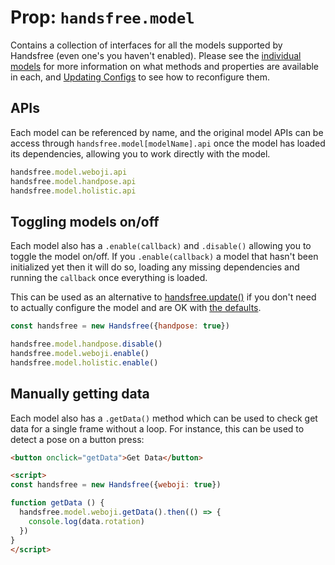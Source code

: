 # Prop: `handsfree.model`

Contains a collection of interfaces for all the models supported by Handsfree (even one's you haven't enabled). Please see the [individual models](/ref/model/) for more information on what methods and properties are available in each, and [Updating Configs](/guide/updating-configs/) to see how to reconfigure them.

## APIs

Each model can be referenced by name, and the original model APIs can be access through `handsfree.model[modelName].api` once the model has loaded its dependencies, allowing you to work directly with the model.

```js
handsfree.model.weboji.api
handsfree.model.handpose.api
handsfree.model.holistic.api
```

## Toggling models on/off

Each model also has a `.enable(callback)` and `.disable()` allowing you to toggle the model on/off. If you `.enable(callback)` a model that hasn't been initialized yet then it will do so, loading any missing dependencies and running the `callback` once everything is loaded.

This can be used as an alternative to [handsfree.update()](/ref/method/update/) if you don't need to actually configure the model and are OK with [the defaults](/ref/prop/config/#the-full-list).

```js
const handsfree = new Handsfree({handpose: true})

handsfree.model.handpose.disable()
handsfree.model.weboji.enable()
handsfree.model.holistic.enable()
```

## Manually getting data

Each model also has a `.getData()` method which can be used to check get data for a single frame without a loop. For instance, this can be used to detect a pose on a button press:

```html
<button onclick="getData">Get Data</button>

<script>
const handsfree = new Handsfree({weboji: true})

function getData () {
  handsfree.model.weboji.getData().then(() => {
    console.log(data.rotation)
  })
}
</script>
```
